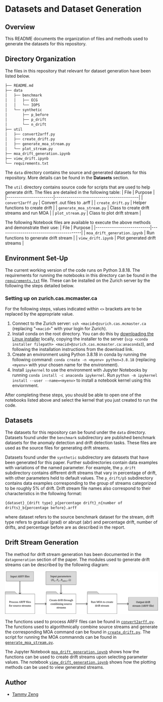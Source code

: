 # Datasets and Dataset Generation

## Overview

This README documents the organization of files and methods used to generate the datasets for this repository.


## Directory Organization

The files in this repository that relevant for dataset generation have been listed below.
```.
├── README.md
├── data
│   ├── benchmark
│   │   ├── ECG
│   │   └── IOPS
│   └── synthetic
│       ├── p_before
│       ├── p_drift
│       └── n_drift
├── util
│   ├── convert2arff.py
│   ├── create_drift.py
│   ├── generate_moa_stream.py
│   └── plot_stream.py
├── moa_drift_generation.ipynb
├── view_drift.ipynb
└── requirements.txt
```
 The `data` directory contains the source and generated datasets for this repository. More details can be found in the **Datasets** section.

 The `util` directory contains source code for scripts that are used to help generate drift. The files are detailed in the following table:
| File                   | Purpose                                   |
|------------------------|-------------------------------------------|
| `convert2arff.py`        | Convert .out files to .arff               |
| `create_drift.py`        | Helper functions to create drift          |
| `generate_moa_stream.py` | Class to create drift streams and run MOA |
| `plot_stream.py`         | Class to plot drift stream                |


The following Notebook files are available to execute the above methods and demonstrate their use:
| File                       | Purpose                                  |
|----------------------------|------------------------------------------|
| `moa_drift_generation.ipynb` | Run functions to generate drift stream   |
| `view_drift.ipynb`           | Plot generated drift streams             |


## Environment Set-Up

The current working version of the code runs on Python 3.8.18. The requirements for running the notebooks in this directory can be found in the [`requirements.txt`](../requirements.txt) file. These can be installed on the Zurich server by the following the steps detailed below.

### Setting up on zurich.cas.mcmaster.ca
For the following steps, values indicated within `<>` brackets are to be replaced by the appropriate value.
1) Connect to the Zurich server: `ssh <macid>@zurich.cas.mcmaster.ca` (replacing "`<macid>`" with your login for Zurich).
2) Install conda on the root directory. You can do this by [downloading the Linux installer](https://conda.io/projects/conda/en/latest/user-guide/install/linux.html) locally, copying the installer to the server (`scp <conda installer filepath> <macid>@zurich.cas.mcmaster.ca:anaconda3`), and following the installation instructions from the download link.
3) Create an environment using Python 3.8.18 in conda by running the following command: `conda create -n <myenv> python=3.8.18` (replacing `<myenv>` with your chosen name for the environment).
4) Install `ipykernel` to use the environment with Jupyter Notebooks by running `conda install -c anaconda ipykernel`. Run `python -m ipykernel install --user --name=<myenv>` to install a notebook kernel using this enviornment.

After completing these steps, you should be able to open one of the notebooks listed above and select the kernel that you just created to run the code.

## Datasets

The datasets for this repository can be found under the `data` directory. Datasets found under the `benchmark` subdirectory are published benchmark datasets for the anomaly detection and drift detection tasks. These files are used as the source files for generating drift streams. 

Datasets found under the `synthetic` subdirectory are datasets that have been generated for this paper. Further subdirectories contain data examples with variations of the named parameter. For example, the `p_drift` subdirectory contains different drift streams that vary in percentage of drift, with other parameters held to default values. The `p_drift/p5` subdirectory contains data examples corresponding to the group of streams categorized to be roughly 5% of drift. Drift stream file names also correspond to their characteristics in the following format: 
```
{dataset}_{drift type}_p{percentage drift}_n{number of drifts}_b{percentage before}.arff
```

where dataset refers to the source benchmark dataset for the stream, drift type refers to gradual (grad) or abrupt (abr) and percentage drift, number of drifts, and percentage before are as described in the report.


## Drift Stream Generation

The method for drift stream generation has been documented in the `datageneration` section of the paper. The modules used to generate drift streams can be described by the following diagram:

![Architectural diagram of drift stream generation method](architecture_diagram.png)

The functions used to process ARFF files can be found in [`convert2arff.py`](../util/convert2arff.py). The functions used to algorithmically combine source streams and generate the corresponding MOA command can be found in [`create_drift.py`](../util/create_drift.py). The script for running the MOA commannds can be found in [`generate_moa_stream.py`](../util/generate_moa_stream.py).

The Jupyter Notebook [`moa_drift_generation.ipynb`](../moa_drift_generation.ipynb) shows how the functions can be used to create drift streams upon selecting parameter values. The notebook [`view_drift_generation.ipynb`](../view_drift.ipynb) shows how the plotting methods can be used to view generated streams.


## Author
- [Tammy Zeng](https://github.com/tammmyz)
